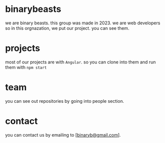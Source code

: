 # binarybeasts

we are binary beasts. this group was made in 2023. we are web developers so in this orgnazation, we put our project. you can see them.

# projects

most of our projects are with `Angular`. so you can clone into them and run them with `npm start`

# team

you can see out repositories by going into people section.

# contact

you can contact us by emailing to [binaryb@gmail.com].
